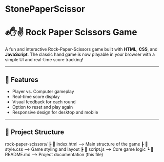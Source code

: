 # StonePaperScissor
# ✊✋✌️ Rock Paper Scissors Game

A fun and interactive Rock-Paper-Scissors game built with **HTML**, **CSS**, and **JavaScript**. The classic hand game is now playable in your browser with a simple UI and real-time score tracking!

---

## 🚀 Features

- Player vs. Computer gameplay
- Real-time score display
- Visual feedback for each round
- Option to reset and play again
- Responsive design for desktop and mobile

---

## 📁 Project Structure

rock-paper-scissors/
┣ 📄 index.html --> Main structure of the game
┣ 📄 style.css --> Game styling and layout
┣ 📄 script.js --> Core game logic
┗ 📄 README.md --> Project documentation (this file)
